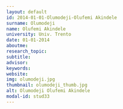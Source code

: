 ```yaml
---
layout: default 
id: 2014-01-01-Olumodeji-Olufemi Akindele
surname: Olumodeji
name: Olufemi Akindele
university: Univ. Trento
date: 01-01-2014
aboutme: 
research_topic: 
subtitle: 
advisor: 
keywords: 
website: 
img: olumodeji.jpg
thumbnail: olumodeji_thumb.jpg
alt: Olumodeji Olufemi Akindele
modal-id: stud33
---
```

